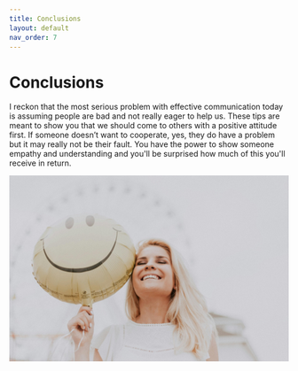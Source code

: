```yaml
---
title: Conclusions
layout: default
nav_order: 7
---
```


<h1>Conclusions</h1>

I reckon that the most serious problem with effective communication today is assuming people are bad and not really eager to help us. These tips are meant to show you that we should come to others with a positive attitude first. If someone doesn’t want to cooperate, yes, they do have a problem but it may really not be their fault. You have the power to show someone empathy and understanding and you'll be surprised how much of this you'll receive in return. 

![an image showing a woman smiling](<SMALL size woman smiling.jpg>)